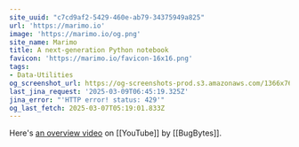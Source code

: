 ```yaml
---
site_uuid: "c7cd9af2-5429-460e-ab79-34375949a825"
url: 'https://marimo.io'
image: 'https://marimo.io/og.png'
site_name: Marimo
title: A next-generation Python notebook
favicon: 'https://marimo.io/favicon-16x16.png'
tags:
- Data-Utilities
og_screenshot_url: https://og-screenshots-prod.s3.amazonaws.com/1366x768/80/false/90a2899db32d4d92e654163dd0e81572bdfddd9d27666401f93cabd68e6ba5a0.jpeg
last_jina_request: '2025-03-09T06:45:19.325Z'
jina_error: "'HTTP error! status: 429'"
og_last_fetch: 2025-03-07T05:19:01.833Z
---
```

Here's [an overview video](https://youtu.be/XoArtLKPJ2I?si=V3yg6PM34tgr3JUF) on [[YouTube]] by [[BugBytes]].



